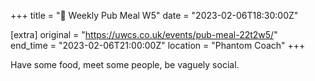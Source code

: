+++
title = "🍔 Weekly Pub Meal W5"
date = "2023-02-06T18:30:00Z"

[extra]
original = "https://uwcs.co.uk/events/pub-meal-22t2w5/"    
end_time = "2023-02-06T21:00:00Z"
location = "Phantom Coach"
+++

Have some food, meet some people, be vaguely social.
